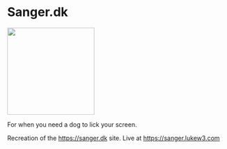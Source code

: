 # Sanger.dk

<img src="https://github.com/lukew3/sanger-dk/blob/main/sanger.gif" height="200px">

For when you need a dog to lick your screen.

Recreation of the https://sanger.dk site. Live at https://sanger.lukew3.com
